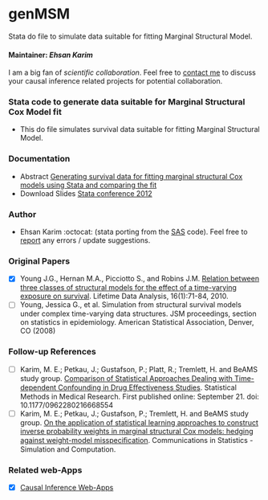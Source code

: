 # genMSM
Stata do file to simulate data suitable for fitting Marginal Structural Model.

#### Maintainer: *Ehsan Karim* 
I am a big fan of *scientific collaboration*. Feel free to [contact me](http://www.ehsankarim.com) to discuss your causal inference related projects for potential collaboration.

### Stata code to generate data suitable for Marginal Structural Cox Model fit
* This do file simulates survival data suitable for fitting Marginal Structural Model.

### Documentation
* Abstract
[Generating survival data for fitting marginal structural Cox models using Stata and comparing the fit](https://ideas.repec.org/p/boc/scon12/16.html)
* Download Slides
[Stata conference 2012](http://www.stata.com/meeting/sandiego12/abstracts/)

### Author 
* Ehsan Karim :octocat: (stata porting from the [SAS](https://cdn1.sph.harvard.edu/wp-content/uploads/sites/148/2012/10/simulate_snaftm.txt) code). Feel free to [report](http://www.ehsankarim.com/) any errors / update suggestions. 

### Original Papers
- [x] Young J.G., Hernan M.A., Picciotto S., and Robins J.M. [Relation between three classes of structural models for the effect of a time-varying exposure on survival](http://link.springer.com/article/10.1007/s10985-009-9135-3). Lifetime Data Analysis, 16(1):71-84, 2010. 
- [ ] Young, Jessica G., et al. Simulation from structural survival models under complex time-varying data structures. JSM proceedings, section on statistics in epidemiology. American Statistical Association, Denver, CO (2008)

### Follow-up References
- [ ] Karim, M. E.; Petkau, J.; Gustafson, P.; Platt, R.; Tremlett, H. and BeAMS study group. [Comparison of Statistical Approaches Dealing with Time-dependent Confounding in Drug Eﬀectiveness Studies](http://smm.sagepub.com/content/early/2016/09/21/0962280216668554.abstract). Statistical Methods in Medical Research. First published online: September 21. doi: 10.1177/0962280216668554
- [ ] Karim, M. E.; Petkau, J.; Gustafson, P.; Tremlett, H. and BeAMS study group. [On the application of statistical learning approaches to construct inverse probability weights in marginal structural Cox models: hedging against weight-model misspeciﬁcation](http://www.tandfonline.com/toc/lssp20/current). Communications in Statistics - Simulation and Computation.

### Related web-Apps
- [x] [Causal Inference Web-Apps](http://www.ehsankarim.com/software/webapps)
